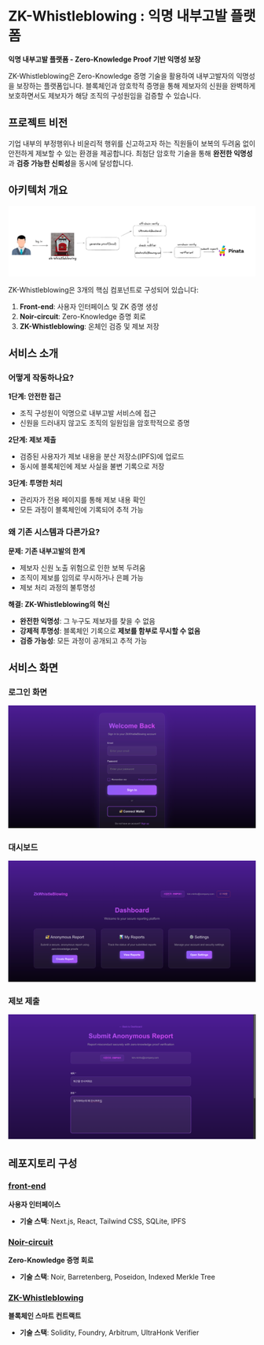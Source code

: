 # ZK-Whistleblowing : 익명 내부고발 플랫폼

**익명 내부고발 플랫폼 - Zero-Knowledge Proof 기반 익명성 보장**

ZK-Whistleblowing은 Zero-Knowledge 증명 기술을 활용하여 내부고발자의 익명성을 보장하는 플랫폼입니다. 블록체인과 암호학적 증명을 통해 제보자의 신원을 완벽하게 보호하면서도 제보자가 해당 조직의 구성원임을 검증할 수 있습니다.

## 프로젝트 비전

기업 내부의 부정행위나 비윤리적 행위를 신고하고자 하는 직원들이 보복의 두려움 없이 안전하게 제보할 수 있는 환경을 제공합니다. 최첨단 암호학 기술을 통해 **완전한 익명성**과 **검증 가능한 신뢰성**을 동시에 달성합니다.

## 아키텍처 개요

![ZK-Whistleblowing 아키텍처](./architecture.png)

ZK-Whistleblowing은 3개의 핵심 컴포넌트로 구성되어 있습니다:

1. **Front-end**: 사용자 인터페이스 및 ZK 증명 생성
2. **Noir-circuit**: Zero-Knowledge 증명 회로
3. **ZK-Whistleblowing**: 온체인 검증 및 제보 저장

## 서비스 소개

### 어떻게 작동하나요?

**1단계: 안전한 접근**

- 조직 구성원이 익명으로 내부고발 서비스에 접근
- 신원을 드러내지 않고도 조직의 일원임을 암호학적으로 증명

**2단계: 제보 제출**

- 검증된 사용자가 제보 내용을 분산 저장소(IPFS)에 업로드
- 동시에 블록체인에 제보 사실을 불변 기록으로 저장

**3단계: 투명한 처리**

- 관리자가 전용 페이지를 통해 제보 내용 확인
- 모든 과정이 블록체인에 기록되어 추적 가능

### 왜 기존 시스템과 다른가요?

**문제: 기존 내부고발의 한계**

- 제보자 신원 노출 위험으로 인한 보복 두려움
- 조직이 제보를 임의로 무시하거나 은폐 가능
- 제보 처리 과정의 불투명성

**해결: ZK-Whistleblowing의 혁신**

- **완전한 익명성**: 그 누구도 제보자를 찾을 수 없음
- **강제적 투명성**: 블록체인 기록으로 **제보를 함부로 무시할 수 없음**
- **검증 가능성**: 모든 과정이 공개되고 추적 가능

## 서비스 화면

### 로그인 화면

![로그인](./login.png)

### 대시보드

![대시보드](./dashboard.png)

### 제보 제출

![제보 제출](./submit.png)

## 레포지토리 구성

### [front-end](https://github.com/Zk-Whistleblowing/front-end)

**사용자 인터페이스**

- **기술 스택**: Next.js, React, Tailwind CSS, SQLite, IPFS

### [Noir-circuit](https://github.com/Zk-Whistleblowing/Noir-circuit)

**Zero-Knowledge 증명 회로**

- **기술 스택**: Noir, Barretenberg, Poseidon, Indexed Merkle Tree

### [ZK-Whistleblowing](https://github.com/Zk-Whistleblowing/ZK-Whistleblowing)

**블록체인 스마트 컨트랙트**

- **기술 스택**: Solidity, Foundry, Arbitrum, UltraHonk Verifier
